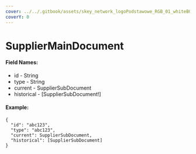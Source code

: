```yaml
---
cover: ../../.gitbook/assets/skey_network_logoPodstawowe_RGB_01_whiteBG.png
coverY: 0
---
```


# SupplierMainDocument

#### Field Names:

* id - String
* type - String
* current - SupplierSubDocument
* historical - \[SupplierSubDocument!]

#### Example:

```
{
  "id": "abc123",
  "type": "abc123",
  "current": SupplierSubDocument,
  "historical": [SupplierSubDocument]
}
```
